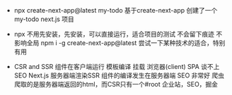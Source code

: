 - npx create-next-app@latest my-todo
    基于create-next-app 创建了一个my-todo next.js 项目
- npx
    不用先安装，先安装，可以直接运行，适合项目的测试
    不会留下痕迹  不影响全局
    npm i -g create-next-app@latest
    尝试一下某种技术的适合，特别有用

- CSR and SSR
    组件在客户端运行  模板编译  挂载  浏览器(client) SPA  谈不上SEO
    Next.js 服务器端渲染SSR 组件的编译发生在服务器端 SEO 非常好
    爬虫爬取的是服务器端返回的html，而CSR只有一个#root 
    企业站，SEO，掘金